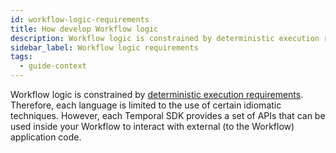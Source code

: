 ```yaml
---
id: workflow-logic-requirements
title: How develop Workflow logic
description: Workflow logic is constrained by deterministic execution requirements.
sidebar_label: Workflow logic requirements
tags:
  - guide-context
---
```


Workflow logic is constrained by [deterministic execution requirements](/concepts/what-is-a-workflow-definition#deterministic-constraints).
Therefore, each language is limited to the use of certain idiomatic techniques.
However, each Temporal SDK provides a set of APIs that can be used inside your Workflow to interact with external (to the Workflow) application code.
